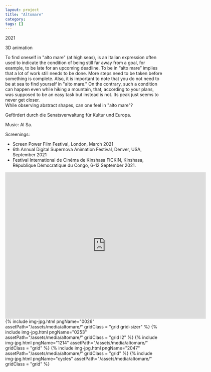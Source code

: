```yaml
---
layout: project
title: "Altomare"
category: 
tags: []
---
```




<div class="content-container">
<div class="index-content">
<div class="grid-gutter"></div>
<div class = "grid l3">

<p>2021</p>

<p>3D animation</p>

<p>
To find oneself in "alto mare" (at high seas), is an Italian expression often used to indicate the condition of being still far away from a goal, for example, to be late for an upcoming deadline. To be in “alto mare” implies that a lot of work still needs to be done. More steps need to be taken before something is complete. Also, it is important to note that you do not need to be at sea to find yourself in "alto mare." On the contrary, such a condition can happen even while hiking a mountain, that, according to your plans, was supposed to be an easy task but instead is not. Its peak just seems to never get closer. <br />
While observing abstract shapes, can one feel in "alto mare"?</p>

<p>Gefördert durch die Senatsverwaltung für Kultur und Europa.</p>
<p>Music: Al Sa.</p>
<p>Screenings:</p>
<ul>
<li>Screen Power Film Festival, London, March 2021 </li>
<li>6th Annual Digital Supernova Animation Festival, Denver, USA, September 2021 </li>
<li>Festival International de Cinéma de Kinshasa FICKIN, Kinshasa, République Démocratique du Congo, 6-12 September 2021. </li>
</ul>


</div>



  <div class="grid l2">
    <div class="sixteen-nine">
      <iframe src="https://player.vimeo.com/video/529671949" width="640" height="468" frameborder="0" webkitallowfullscreen mozallowfullscreen allowfullscreen></iframe>
    </div>
  </div>
  {% include img-jpg.html pngName="0026" assetPath="/assets/media/altomare/" gridClass = "grid grid-sizer" %}
  {% include img-jpg.html pngName="0253" assetPath="/assets/media/altomare/" gridClass = "grid l2" %}
  {% include img-jpg.html pngName="1214" assetPath="/assets/media/altomare/" gridClass = "grid" %}
  {% include img-jpg.html pngName="2047" assetPath="/assets/media/altomare/" gridClass = "grid" %}
  {% include img-jpg.html pngName="cycles" assetPath="/assets/media/altomare/" gridClass = "grid" %}



 

</div>
</div>
